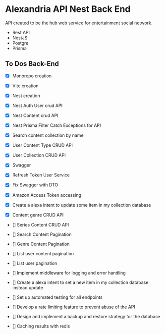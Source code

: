 # Alexandria API Nest Back End

API created to be the hub web service for entertainment social network.

- Rest API
- NestJS
- Postgre
- Prisma

## To Dos Back-End

- [x] Monorepo creation

- [x] Vite creation

- [x] Nest creation

- [x] Nest Auth User crud API

- [x] Nest Content crud API

- [x] Nest Prisma Filter Catch Exceptions for API

- [x] Search content collection by name

- [x] User Content Type CRUD API

- [x] User Collection CRUD API

- [x] Swagger

- [x] Refresh Token User Service

- [x] Fix Swagger with DTO

- [x] Amazon Access Token accessing

- [x] Create a alexa intent to update some item in my collection database

- [x] Content genre CRUD API

- [] Series Content CRUD API

- [] Search Content Pagination

- [] Genre Content Pagination

- [] List user content pagination

- [] List user pagination

- [] Implement middleware for logging and error handling

- [] Create a alexa intent to set a new item in my collection database instead update

- [] Set up automated testing for all endpoints

- [] Develop a rate limiting feature to prevent abuse of the API

- [] Design and implement a backup and restore strategy for the database

- [] Caching results with redis

